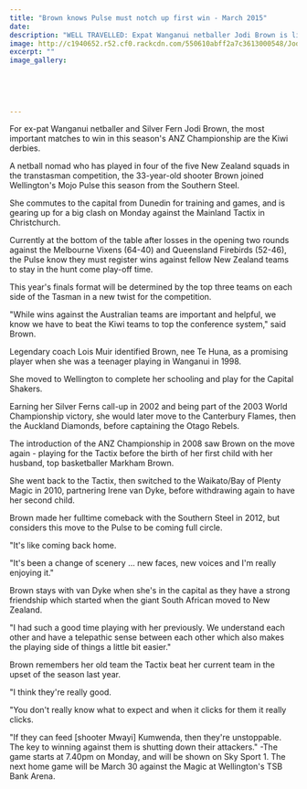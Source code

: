 ```yaml
---
title: "Brown knows Pulse must notch up first win - March 2015"
date: 
description: "WELL TRAVELLED: Expat Wanganui netballer Jodi Brown is living in Dunedin while playing for the Pulse, from Wanganui Chronicle article 14/3/15..."
image: http://c1940652.r52.cf0.rackcdn.com/550610abff2a7c3613000548/JodiBrown,expatWHSnetballer.jpg
excerpt: ""
image_gallery:
    
    
    
    
    
---
```


<p>For ex-pat Wanganui netballer and Silver Fern Jodi Brown, the most important matches to win in this season's ANZ Championship are the Kiwi derbies.</p>
<p>A netball nomad who has played in four of the five New Zealand squads in the transtasman competition, the 33-year-old shooter Brown joined Wellington's Mojo Pulse this season from the Southern Steel.</p>
<p>She commutes to the capital from Dunedin for training and games, and is gearing up for a big clash on Monday against the Mainland Tactix in Christchurch.</p>
<p>Currently at the bottom of the table after losses in the opening two rounds against the Melbourne Vixens (64-40) and Queensland Firebirds (52-46), the Pulse know they must register wins against fellow New Zealand teams to stay in the hunt come play-off time.</p>
<p>This year's finals format will be determined by the top three teams on each side of the Tasman in a new twist for the competition.</p>
<p>"While wins against the Australian teams are important and helpful, we know we have to beat the Kiwi teams to top the conference system," said Brown.</p>
<p>Legendary coach Lois Muir identified Brown, nee Te Huna, as a promising player when she was a teenager playing in Wanganui in 1998.</p>
<p>She moved to Wellington to complete her schooling and play for the Capital Shakers.</p>
<p>Earning her Silver Ferns call-up in 2002 and being part of the 2003 World Championship victory, she would later move to the Canterbury Flames, then the Auckland Diamonds, before captaining the Otago Rebels.</p>
<p>The introduction of the ANZ Championship in 2008 saw Brown on the move again - playing for the Tactix before the birth of her first child with her husband, top basketballer Markham Brown.</p>
<p>She went back to the Tactix, then switched to the Waikato/Bay of Plenty Magic in 2010, partnering Irene van Dyke, before withdrawing again to have her second child.</p>
<p>Brown made her fulltime comeback with the Southern Steel in 2012, but considers this move to the Pulse to be coming full circle.</p>
<p>"It's like coming back home.</p>
<p>"It's been a change of scenery ... new faces, new voices and I'm really enjoying it."</p>
<p>Brown stays with van Dyke when she's in the capital as they have a strong friendship which started when the giant South African moved to New Zealand.</p>
<p>"I had such a good time playing with her previously. We understand each other and have a telepathic sense between each other which also makes the playing side of things a little bit easier."</p>
<p>Brown remembers her old team the Tactix beat her current team in the upset of the season last year.</p>
<p>"I think they're really good.</p>
<p>"You don't really know what to expect and when it clicks for them it really clicks.</p>
<p>"If they can feed [shooter Mwayi] Kumwenda, then they're unstoppable. The key to winning against them is shutting down their attackers." -The game starts at 7.40pm on Monday, and will be shown on Sky Sport 1. The next home game will be March 30 against the Magic at Wellington's TSB Bank Arena.</p>

